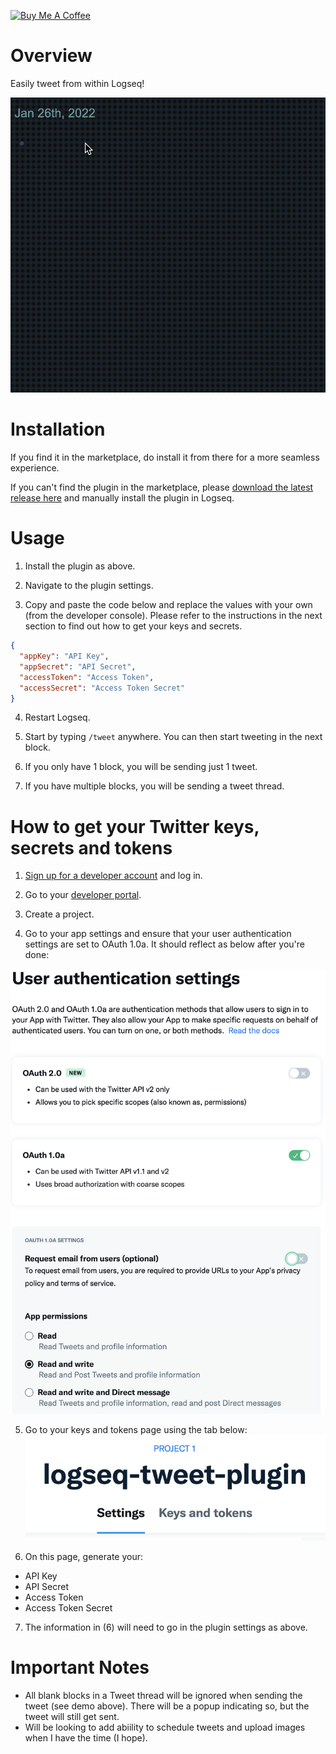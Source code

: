 <a href="https://www.buymeacoffee.com/hkgnp.dev" target="_blank"><img src="https://cdn.buymeacoffee.com/buttons/v2/arial-violet.png" alt="Buy Me A Coffee" style="height: 60px !important;width: 217px !important;" ></a>

# Overview

Easily tweet from within Logseq!

![](/screenshots/demo.gif)

# Installation

If you find it in the marketplace, do install it from there for a more seamless experience.

If you can't find the plugin in the marketplace, please [download the latest release here](https://github.com/hkgnp/logseq-tweet-plugin/releases) and manually install the plugin in Logseq.

# Usage

1. Install the plugin as above.

2. Navigate to the plugin settings.

3. Copy and paste the code below and replace the values with your own (from the developer console). Please refer to the instructions in the next section to find out how to get your keys and secrets.

```json
{
  "appKey": "API Key",
  "appSecret": "API Secret",
  "accessToken": "Access Token",
  "accessSecret": "Access Token Secret"
}
```

4. Restart Logseq.

5. Start by typing `/tweet` anywhere. You can then start tweeting in the next block.

6. If you only have 1 block, you will be sending just 1 tweet.

7. If you have multiple blocks, you will be sending a tweet thread.

# How to get your Twitter keys, secrets and tokens

1. [Sign up for a developer account](https://developer.twitter.com/en/docs/developer-portal/overview) and log in.

2. Go to your [developer portal](https://developer.twitter.com/en/portal/dashboard).

3. Create a project.

4. Go to your app settings and ensure that your user authentication settings are set to OAuth 1.0a. It should reflect as below after you're done:

![](/screenshots/user-auth-settings2.png)

5. Go to your keys and tokens page using the tab below:
   ![](/screenshots/keys-tokens-tab.png)

6. On this page, generate your:

- API Key
- API Secret
- Access Token
- Access Token Secret

7. The information in (6) will need to go in the plugin settings as above.

# Important Notes

- All blank blocks in a Tweet thread will be ignored when sending the tweet (see demo above). There will be a popup indicating so, but the tweet will still get sent.
- Will be looking to add abiility to schedule tweets and upload images when I have the time (I hope).
